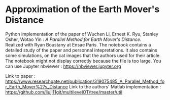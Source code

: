 # Approximation of the Earth Mover's Distance
Python implementation of the paper of Wuchen Li, Ernest K. Ryu, Stanley Osher, Wotao Yin  : *A Parallel Method for Earth Mover's Distance*.  
Realized with Ryan Boustany at Ensae Paris.
The notebook contains a detailed study of the paper and personnal intepretations. It also contains some simulations, on the cat images that the authors used for their article.
The notebook might not display correctly because the file is too large. You can use Jupyter nbviewer : https://nbviewer.jupyter.org

Link to paper : https://www.researchgate.net/publication/319075485_A_Parallel_Method_for_Earth_Mover%27s_Distance
Link to the authors' Matlab implementation : https://github.com/liujl11git/multilevelOT/tree/master/util
